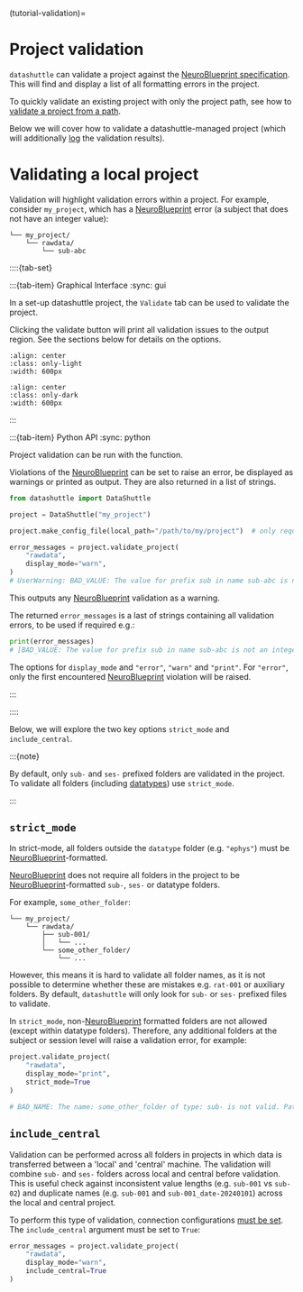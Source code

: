 (tutorial-validation)=

# Project validation

``datashuttle`` can validate a project against the
[NeuroBlueprint specification](https://neuroblueprint.neuroinformatics.dev/latest/specification.html).
This will find and display a list of all formatting errors in the project.

To quickly validate an existing project with only the project path, see how to [validate a project from a path](validate-project-from-path).

Below we will cover how to validate a datashuttle-managed project
(which will additionally [log](how-to-read-the-logs) the validation results).

# Validating a local project

Validation will highlight validation errors within a project. For example, consider
``my_project``, which has a [NeuroBlueprint](https://neuroblueprint.neuroinformatics.dev/latest/index.html)
error (a subject that does not have an integer value):

```shell
└── my_project/
    └── rawdata/
        └── sub-abc
```

::::{tab-set}

:::{tab-item} Graphical Interface
:sync: gui

In a set-up datashuttle project, the `Validate` tab
can be used to validate the project.

Clicking the validate button will print all validation
issues to the output region. See the sections below
for details on the options.

```{image} /_static/screenshots/tutorial-validation-light.png
:align: center
:class: only-light
:width: 600px
```

```{image} /_static/screenshots/tutorial-validation-dark.png
:align: center
:class: only-dark
:width: 600px
```

:::

:::{tab-item} Python API
:sync: python


Project validation can be run with the [](datashuttle.DataShuttle.validate_project) function.

Violations of the [NeuroBlueprint](https://neuroblueprint.neuroinformatics.dev/latest/index.html) can be set to raise an error, be displayed as warnings or printed as output.
They are also returned in a list of strings.

```python
from datashuttle import DataShuttle

project = DataShuttle("my_project")

project.make_config_file(local_path="/path/to/my/project")  # only required once, on initial project set up

error_messages = project.validate_project(
    "rawdata",
    display_mode="warn",
)
# UserWarning: BAD_VALUE: The value for prefix sub in name sub-abc is not an integer. Path: <path to folder>
```

This outputs any [NeuroBlueprint](https://neuroblueprint.neuroinformatics.dev/latest/index.html) validation as a warning.

The returned ``error_messages`` is a last of strings containing all validation errors, to be used if required e.g.:

```python
print(error_messages)
# [BAD_VALUE: The value for prefix sub in name sub-abc is not an integer. Path: <path to folder>]
```

The options for `display_mode` and ``"error"``, ``"warn"`` and ``"print"``.
For `"error"`, only the first  encountered [NeuroBlueprint](https://neuroblueprint.neuroinformatics.dev/latest/index.html) violation will be raised.

:::

::::

Below, we will explore the two key options ``strict_mode`` and ``include_central``.

:::{note}

By default, only ``sub-`` and ``ses-`` prefixed folders are validated
in the project. To validate all folders (including
[datatypes](https://neuroblueprint.neuroinformatics.dev/latest/specification.html#datatype))
use ``strict_mode``.

:::

## ``strict_mode``

In strict-mode, all folders outside the ``datatype`` folder (e.g. ``"ephys"``)
must be [NeuroBlueprint](https://neuroblueprint.neuroinformatics.dev/latest/index.html)-formatted.

[NeuroBlueprint](https://neuroblueprint.neuroinformatics.dev/latest/index.html) does not require all folders in the project to be [NeuroBlueprint](https://neuroblueprint.neuroinformatics.dev/latest/index.html)-formatted ``sub-``, ``ses-`` or
datatype folders.

For example, ``some_other_folder``:

```shell
└── my_project/
    └── rawdata/
        ├── sub-001/
        │   └── ...
        └── some_other_folder/
            └── ...
```

However, this means it is hard to validate all folder names, as it is not possible to determine whether
these are mistakes e.g. ``rat-001`` or auxiliary folders. By default, ``datashuttle`` will only look for
``sub-`` or ``ses-`` prefixed files to validate.

In ``strict_mode``, non-[NeuroBlueprint](https://neuroblueprint.neuroinformatics.dev/latest/index.html) formatted folders are not allowed (except within datatype folders).
Therefore, any additional folders at the subject or session level will raise a validation error, for example:

```python
project.validate_project(
    "rawdata",
    display_mode="print",
    strict_mode=True
)

# BAD_NAME: The name: some_other_folder of type: sub- is not valid. Path: <path to folder>

```

## ``include_central``

Validation can be performed across all folders in projects in which data is transferred
between a 'local' and 'central' machine. The validation will combine ``sub-`` and ``ses-``
folders across local and central before validation. This is useful check against inconsistent value lengths
(e.g. `sub-001` vs `sub-02`) and duplicate names (e.g. ``sub-001`` and ``sub-001_date-20240101``) across
the local and central project.

To perform this type of validation, connection configurations [must be set](set-up-a-project-for-transfer).
The ``include_central`` argument must be set to ``True``:

```python
error_messages = project.validate_project(
    "rawdata",
    display_mode="warn",
    include_central=True
)
```
